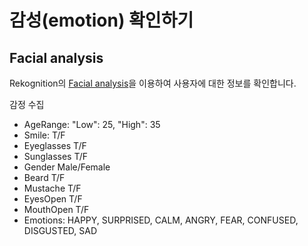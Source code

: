 # 감성(emotion) 확인하기 

## Facial analysis

Rekognition의 [Facial analysis](https://ap-northeast-2.console.aws.amazon.com/rekognition/home?region=ap-northeast-2#/face-detection)을 이용하여 사용자에 대한 정보를 확인합니다.

감정 수집

- AgeRange: "Low": 25, "High": 35
- Smile: T/F
- Eyeglasses T/F
- Sunglasses T/F
- Gender Male/Female
- Beard T/F
- Mustache T/F
- EyesOpen T/F
- MouthOpen T/F
- Emotions: HAPPY, SURPRISED, CALM, ANGRY, FEAR, CONFUSED, DISGUSTED, SAD
